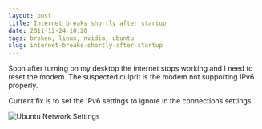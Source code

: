 ```yaml
---
layout: post
title: Internet breaks shortly after startup
date: 2011-12-24 10:20
tags: broken, linux, nvidia, ubuntu
slug: internet-breaks-shortly-after-startup
---
```


Soon after turning on my desktop the internet stops working and I need to reset the modem. The suspected culprit is the modem not supporting IPv6 properly.

Current fix is to set the IPv6 settings to ignore in the connections settings.

![Ubuntu Network Settings](|filename|/images/ubuntu-network-ipv6.png)